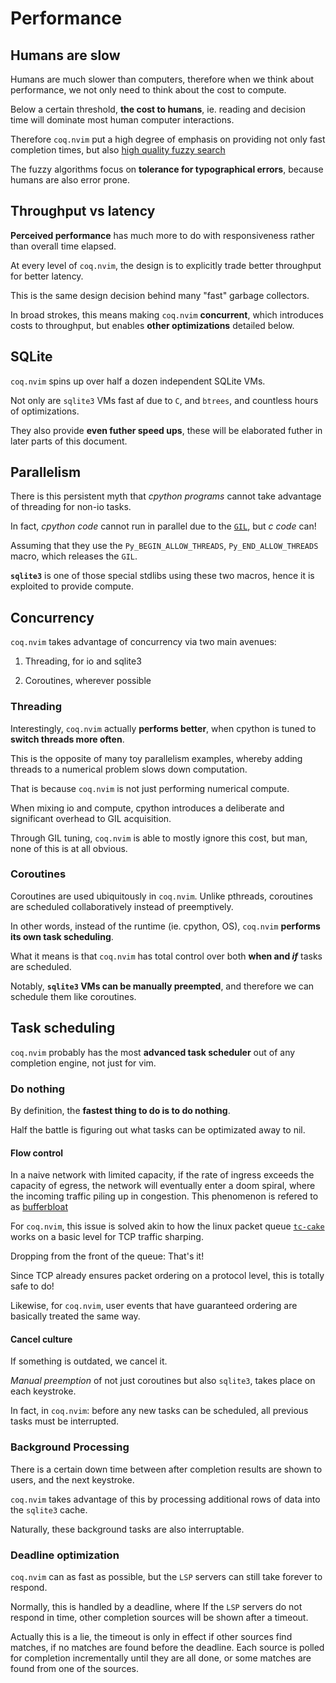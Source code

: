 # Performance

## Humans are slow

Humans are much slower than computers, therefore when we think about performance, we not only need to think about the cost to compute.

Below a certain threshold, **the cost to humans**, ie. reading and decision time will dominate most human computer interactions.

Therefore `coq.nvim` put a high degree of emphasis on providing not only fast completion times, but also [high quality fuzzy search](https://github.com/ms-jpq/coq_nvim/tree/coq/docs/FUZZY.md)

The fuzzy algorithms focus on **tolerance for typographical errors**, because humans are also error prone.

## Throughput vs latency

**Perceived performance** has much more to do with responsiveness rather than overall time elapsed.

At every level of `coq.nvim`, the design is to explicitly trade better throughput for better latency.

This is the same design decision behind many "fast" garbage collectors.

In broad strokes, this means making `coq.nvim` **concurrent**, which introduces costs to throughput, but enables **other optimizations** detailed below.

## SQLite

`coq.nvim` spins up over half a dozen independent SQLite VMs.

Not only are `sqlite3` VMs fast af due to `C`, and `btrees`, and countless hours of optimizations.

They also provide **even futher speed ups**, these will be elaborated futher in later parts of this document.

## Parallelism

There is this persistent myth that _cpython programs_ cannot take advantage of threading for non-io tasks.

In fact, _cpython code_ cannot run in parallel due to the [`GIL`](https://docs.python.org/3/c-api/init.html), but _c code_ can!

Assuming that they use the `Py_BEGIN_ALLOW_THREADS`, `Py_END_ALLOW_THREADS` macro, which releases the `GIL`.

**`sqlite3`** is one of those special stdlibs using these two macros, hence it is exploited to provide compute.

## Concurrency

`coq.nvim` takes advantage of concurrency via two main avenues:

1. Threading, for io and sqlite3

2. Coroutines, wherever possible

### Threading

Interestingly, `coq.nvim` actually **performs better**, when cpython is tuned to **switch threads more often**.

This is the opposite of many toy parallelism examples, whereby adding threads to a numerical problem slows down computation.

That is because `coq.nvim` is not just performing numerical compute.

When mixing io and compute, cpython introduces a deliberate and significant overhead to GIL acquisition.

Through GIL tuning, `coq.nvim` is able to mostly ignore this cost, but man, none of this is at all obvious.

### Coroutines

Coroutines are used ubiquitously in `coq.nvim`. Unlike pthreads, coroutines are scheduled collaboratively instead of preemptively.

In other words, instead of the runtime (ie. cpython, OS), `coq.nvim` **performs its own task scheduling**.

What it means is that `coq.nvim` has total control over both **when and _if_** tasks are scheduled.

Notably, **`sqlite3` VMs can be manually preempted**, and therefore we can schedule them like coroutines.

## Task scheduling

`coq.nvim` probably has the most **advanced task scheduler** out of any completion engine, not just for vim.

### Do nothing

By definition, the **fastest thing to do is to do nothing**.

Half the battle is figuring out what tasks can be optimizated away to nil.

#### Flow control

In a naive network with limited capacity, if the rate of ingress exceeds the capacity of egress, the network will eventually enter a doom spiral, where the incoming traffic piling up in congestion. This phenomenon is refered to as [bufferbloat](https://en.wikipedia.org/wiki/Bufferbloat)

For `coq.nvim`, this issue is solved akin to how the linux packet queue [`tc-cake`](https://man7.org/linux/man-pages/man8/tc-cake.8.html) works on a basic level for TCP traffic sharping.

Dropping from the front of the queue: That's it!

Since TCP already ensures packet ordering on a protocol level, this is totally safe to do!

Likewise, for `coq.nvim`, user events that have guaranteed ordering are basically treated the same way.

#### Cancel culture

If something is outdated, we cancel it.

_Manual preemption_ of not just coroutines but also `sqlite3`, takes place on each keystroke.

In fact, in `coq.nvim`: before any new tasks can be scheduled, all previous tasks must be interrupted.

### Background Processing

There is a certain down time between after completion results are shown to users, and the next keystroke.

`coq.nvim` takes advantage of this by processing additional rows of data into the `sqlite3` cache.

Naturally, these background tasks are also interruptable.

### Deadline optimization

`coq.nvim` can as fast as possible, but the `LSP` servers can still take forever to respond.

Normally, this is handled by a deadline, where If the `LSP` servers do not respond in time, other completion sources will be shown after a timeout.

Actually this is a lie, the timeout is only in effect if other sources find matches, if no matches are found before the deadline. Each source is polled for completion incrementally until they are all done, or some matches are found from one of the sources.

